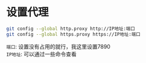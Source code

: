 # 设置代理
```bash
git config --global http.proxy http://IP地址:端口
git config --global https.proxy https://IP地址:端口
```
`端口`: 设置没有占用的就行，我这里设置7890  
`IP地址`: 可以通过一些命令查看
